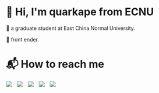 #  👋 Hi, I'm quarkape from ECNU

:school: a graduate student at East China Normal University.

:dizzy: front ender.   



# :mailbox_with_mail: How to reach me

[![](https://img.shields.io/badge/bilibili-quarkape-lightgrey.svg?logo=bilibili&color=00A1D6&style=flat-square)](https://space.bilibili.com/282906175)&emsp;[![](https://img.shields.io/badge/csdn-quarkape-lightgrey.svg?logo=c&logoColor=fc5531&labelColor=ffffff&color=fc5531&style=flat-square)](https://blog.csdn.net/qq_43114230)&emsp;[![](https://img.shields.io/badge/twitter-quarkape-lightgrey.svg?logo=twitter&color=1da1f2&style=flat-square)](https://twitter.com/quarkape)&emsp;[![](https://img.shields.io/badge/instagram-quarkape-lightgrey.svg?logo=instagram&labelColor=ffffff&color=e4405f&style=flat-square)](https://www.instagram.com/quarkape/)&emsp;[![](https://img.shields.io/badge/gitee-quarkape-lightgrey.svg?logo=gitee&color=C71D23&style=flat-square)](https://www.instagram.com/quarkape/)   

